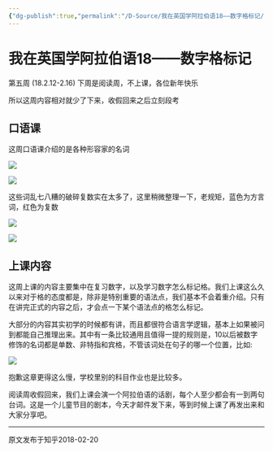 ```yaml
---
{"dg-publish":true,"permalink":"/D-Source/我在英国学阿拉伯语18——数字格标记/","created":"2024-01-28T22:56:38.016+08:00","updated":"2024-01-28T22:57:35.549+08:00"}
---
```



# 我在英国学阿拉伯语18——数字格标记

第五周 (18.2.12-2.16) 下周是阅读周，不上课，各位新年快乐

  

所以这周内容相对就少了下来，收假回来之后立刻段考

## 口语课

这周口语课介绍的是各种形容家的名词

![](https://pic4.zhimg.com/80/v2-b2d4c5dd465497ce9314d795eef946df_720w.webp)

![](https://pic1.zhimg.com/80/v2-9d99f3813196500399d47c3264514410_720w.webp)

这些词乱七八糟的破碎复数实在太多了，这里稍微整理一下，老规矩，蓝色为方言词，红色为复数

![](https://pic3.zhimg.com/80/v2-518ee4bbbf4197014b52e5ee2bf0984a_720w.webp)

![](https://pic2.zhimg.com/80/v2-43b638c080c6cf974de2bb5c02cac511_720w.webp)

  
## 上课内容

这周上课的内容主要集中在复习数字，以及学习数字怎么标记格。我们上课这么久以来对于格的态度都是，除非是特别重要的语法点，我们基本不会着重介绍。只有在讲完正式的内容之后，才会点一下某个语法点的格怎么标记。

  

大部分的内容其实初学的时候都有讲，而且都很符合语言学逻辑，基本上如果被问到都能自己推理出来。其中有一条比较通用且值得一提的规则是，10以后被数字修饰的名词都是单数、非特指和宾格，不管该词处在句子的哪一个位置，比如:

![](https://pic3.zhimg.com/80/v2-4a3bc32fa3607b8fbee06b40e09554da_720w.webp)



抱歉这章更得这么慢，学校里别的科目作业也是比较多。

  

阅读周收假回来，我们上课会演一个阿拉伯语的话剧，每个人至少都会有一到两句台词。这是一个儿童节目的剧本，今天才邮件发下来，等到时候上课了再发出来和大家分享吧。

---
原文发布于知乎2018-02-20
